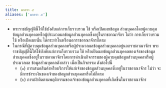 ```yaml
---
title: มาตรา ๕
aliases: ['มาตรา ๕']
---
```


- พระราชบัญญัตินี้ให้ใช้บังคับแก่การเก็บรวบรวม ใช้ หรือเปิดเผยข้อมูล ส่วนบุคคลโดยผู้ควบคุมข้อมูลส่วนบุคคลหรือผู้ประมวลผลข้อมูลส่วนบุคคลซึ่งอยู่ในราชอาณาจักร ไม่ว่า การเก็บรวบรวม ใช้ หรือเปิดเผยนั้น ได้กระทำในหรือนอกราชอาณาจักรก็ตาม
- ในกรณีที่ผู้ควบคุมข้อมูลส่วนบุคคลหรือผู้ประมวลผลข้อมูลส่วนบุคคลอยู่นอกราชอาณาจักร พระราชบัญญัตินี้ให้ใช้บังคับแก่การเก็บรวบรวม ใช้ หรือเปิดเผยข้อมูลส่วนบุคคลของเจ้าของข้อมูล ส่วนบุคคลซึ่งอยู่ในราชอาณาจักรโดยการดำเนินกิจกรรมของผู้ควบคุมข้อมูลส่วนบุคคลหรือผู้ประมวลผล ข้อมูลส่วนบุคคลดังกล่าว เมื่อเป็นกิจกรรม ดังต่อไปนี้
  - (๑) การเสนอสินค้าหรือบริการให้แก่เจ้าของข้อมูลส่วนบุคคลซึ่งอยู่ในราชอาณาจักร ไม่ว่า จะมีการชำระเงินของเจ้าของข้อมูลส่วนบุคคลหรือไม่ก็ตาม
  - (๒) การเฝ้าติดตามพฤติกรรมของเจ้าของข้อมูลส่วนบุคคลที่เกิดขึ้นในราชอาณาจักร
